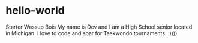 # hello-world
Starter
Wassup Bois My name is Dev and I am a High School senior located in Michigan. I love to code and spar for Taekwondo tournaments. :))))
